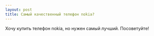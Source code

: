 ```yaml
---
layout: post 
title: Самый качественный телефон nokia? 
--- 
```

Хочу купить телефон nokia,  но нужен самый лучший. Посоветуйте!